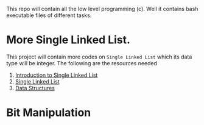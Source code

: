 This repo will contain all the low level programming (c). Well it contains bash executable files of different tasks.

# More Single Linked List.
This project will contain more codes on ```Single Linked List``` which its data type will be integer. 
The following are the resources needed
1. [Introduction to Single Linked List](https://www.youtube.com/watch?v=R9PTBwOzceo)
2. [Single Linked List](https://www.youtube.com/results?search_query=linked+lists)
3. [Data Structures](https://intranet.alxswe.com/concepts/120)
# Bit Manipulation
